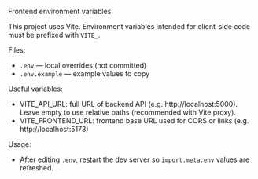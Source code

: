 Frontend environment variables

This project uses Vite. Environment variables intended for client-side code must be prefixed with `VITE_`.

Files:
- `.env` — local overrides (not committed)
- `.env.example` — example values to copy

Useful variables:
- VITE_API_URL: full URL of backend API (e.g. http://localhost:5000). Leave empty to use relative paths (recommended with Vite proxy).
- VITE_FRONTEND_URL: frontend base URL used for CORS or links (e.g. http://localhost:5173)

Usage:
- After editing `.env`, restart the dev server so `import.meta.env` values are refreshed.
